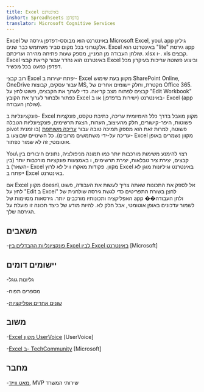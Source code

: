 ```yaml
---
title: Excel באינטרנט
inshort: Spreadhseets בדפדפן
translator: Microsoft Cognitive Services
---
```


Excel באינטרנט הוא מבוסס-דפדפן גירסה של Microsoft Excel,
you\ app גיליון אלקטרוני בכל מקום סביר משתמש כבר שנים. Excel
באינטרנט הוא \"lite\" גירסת app שולחן העבודה מן המניין,
מספק שעות פתיחה מהירה ועריכתם. xlsx ו-. xls
קבצים. Excel באינטרנט הוא נהדר עבור קריאת קבצי Excel וביצוע פשוטה
עריכות בעיקרון מכל דפדפן כמעט בכל מכשיר.

רוב קבצי Excel יפתח ישירות ב- Excel מקוון בעת שימוש
SharePoint Online, OneDrive עבור עסקים, קבוצות MS, מקטרת, וחלק
יישומים אחרים של Office 365. קבצים לפתוח מצב קריאה. כדי לערוך את הקבצים,
פשוט לחץ על \"Edit Workbook\" כפתור ולבחור לערוך את הקובץ
Excel באינטרנט (ישירות בדפדפן) או ב- Excel (app שולחן העבודה).

פונקציונליות ב- Excel מקוון מוגבל בדרך כלל היומיומית
עריכה, כתיבת טקסט, פונקציות פשוטות, היפר-קישורים, חלק מהעיצוב,
הערות, הצגת תרשימים, פונקציונליות הטבלה pivot פשוטה,
למרות זאת הוא מספק תמיכה טובה עבור
[עריכה משותפת](http://icsh.pt/CoAuthoring) (בו זמנית עריכה על-ידי
משתמשים מרובים). כל השינויים שבוצעו ב- Excel מקוון נשמרים
באופן אוטומטי; זה לא שמור כפתור.

You\ רצוי להימנע משימות מורכבות יותר כמו תמונה מניפולציה, נתונים
חיבורים בין קבצים, יצירת ציר טבלאות, יצירת תרשימים, ו
באמצעות פונקציות מורכבות יותר (בין השאר) ב- Excel מקוון. פקודות מאקרו וויל
לא לרוץ Excel באינטרנט וגיליונות מוגן לא ייפתח ב
Excel באינטרנט.

אם Excel מקוון doesn\ אל לספק את התכונות שאתה צריך לעשות את העבודה,
פשוט לחץ על \"Edit ב Excel\" לחצן בשורת התפריטים כדי לגשת
גירסה שולחנית של האפליקציה ותכונותיו מורכבים יותר. גירסאות מסוימות
של app ��ולחן העבודה לשמור עדכונים באופן אוטומטי, אבל חלק לא. להיות מודע
של כיצד תכונה זו פועלת על הגירסה שלך.

משאבים
---------

-[פונקציונליות ההבדלים בין Excel לבין Excel
    באינטרנט](https://support.office.com/en-us/article/Differences-between-using-a-workbook-in-the-browser-and-in-Excel-F0DC28ED-B85D-4E1D-BE6D-5878005DB3B6)
    \[Microsoft\]

יישומים דומים
--------------------

-גליונות גוגל

-מספרים תפוח

-[שונים אחרים
    אפליקציות](https://en.wikipedia.org/wiki/List_of_spreadsheet_software#Online_spreadsheets)

משוב
---------

-[Excel מקוון UserVoice](https://excel.uservoice.com/forums/274580-excel-online)
    \[UserVoice\]

-[Excel ב- TechCommunity](https://techcommunity.microsoft.com/t5/Word/ct-p/Word)
    \[Microsoft\]

מחבר
---------

-[מאט ווייד](https://www.linkedin.com/in/thatmattwade/), MVP שירותי המשרד


